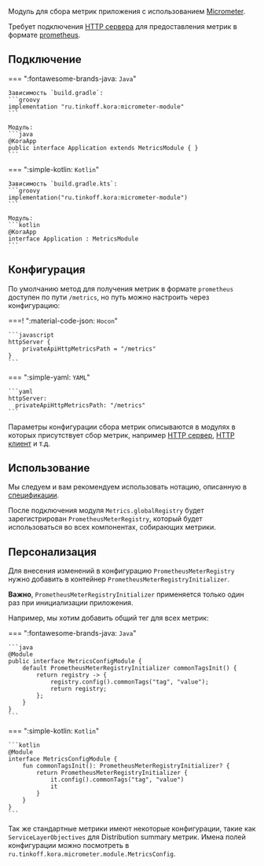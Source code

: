 Модуль для сбора метрик приложения с использованием [Micrometer](https://micrometer.io/docs/concepts#_purpose).

Требует подключения [HTTP сервера](http-server.md) для предоставления метрик в формате [prometheus](https://prometheus.io/docs/concepts/data_model/).

## Подключение

=== ":fontawesome-brands-java: `Java`"

    Зависимость `build.gradle`:
    ```groovy
    implementation "ru.tinkoff.kora:micrometer-module"
    ```

    Модуль:
    ```java
    @KoraApp
    public interface Application extends MetricsModule { }
    ```

=== ":simple-kotlin: `Kotlin`"

    Зависимость `build.gradle.kts`:
    ```groovy
    implementation("ru.tinkoff.kora:micrometer-module")
    ```

    Модуль:
    ```kotlin
    @KoraApp
    interface Application : MetricsModule
    ```

## Конфигурация

По умолчанию метод для получения метрик в формате `prometheus` доступен по пути `/metrics`, но путь можно настроить через конфигурацию:

===! ":material-code-json: `Hocon`"

    ```javascript
    httpServer {
        privateApiHttpMetricsPath = "/metrics"
    }
    ```

=== ":simple-yaml: `YAML`"

    ```yaml
    httpServer:
      privateApiHttpMetricsPath: "/metrics"
    ```

Параметры конфигурации сбора метрик описываются в модулях в которых присутствует сбор метрик, например [HTTP сервер](http-server.md), [HTTP клиент](http-client.md) и т.д.

## Использование

Мы следуем и вам рекомендуем использовать нотацию, описанную в [спецификации](https://prometheus.io/docs/concepts/data_model/).

После подключения модуля `Metrics.globalRegistry` будет зарегистрирован `PrometheusMeterRegistry`, который будет использоваться во всех компонентах, собирающих метрики.

## Персонализация

Для внесения изменений в конфигурацию `PrometheusMeterRegistry` нужно добавить в контейнер `PrometheusMeterRegistryInitializer`.

**Важно**, `PrometheusMeterRegistryInitializer` применяется только один раз при инициализации приложения.

Например, мы хотим добавить общий тег для всех метрик:

=== ":fontawesome-brands-java: `Java`"

    ```java
    @Module
    public interface MetricsConfigModule {
        default PrometheusMeterRegistryInitializer commonTagsInit() {
            return registry -> {
                registry.config().commonTags("tag", "value");
                return registry;
            };
        }
    }
    ```

=== ":simple-kotlin: `Kotlin`"

    ```kotlin
    @Module
    interface MetricsConfigModule {
        fun commonTagsInit(): PrometheusMeterRegistryInitializer? {
            return PrometheusMeterRegistryInitializer {
                it.config().commonTags("tag", "value")
                it
            }
        }
    }
    ```

Так же стандартные метрики имеют некоторые конфигурации, такие как `ServiceLayerObjectives` для Distribution summary метрик.
Имена полей конфигурации можно посмотреть в `ru.tinkoff.kora.micrometer.module.MetricsConfig`.
